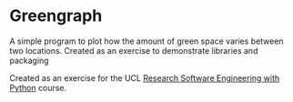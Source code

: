 Greengraph
==========

A simple program to plot how the amount of green space varies between two locations. Created as an exercise to demonstrate libraries and packaging
 
Created as an exercise for the UCL [Research Software Engineering with Python](http://development.rc.ucl.ac.uk/training/engineering/) course.